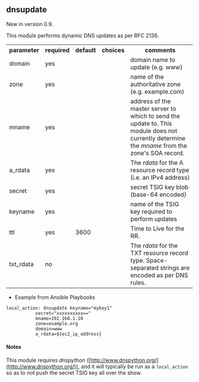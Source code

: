 ## dnsupdate

New in version 0.9.

This module performs dynamic DNS updates as per RFC 2136. 

<table>
<tr>
<th class="head">parameter</th>
<th class="head">required</th>
<th class="head">default</th>
<th class="head">choices</th>
<th class="head">comments</th>
</tr>
<tr>
<td>domain</td>
<td>yes</td>
<td></td>
<td><ul></ul></td>
<td>domain name to update (e.g. www)</td>
</tr>
<tr>
<td>zone</td>
<td>yes</td>
<td></td>
<td><ul></ul></td>
<td>name of the authoritative zone (e.g. example.com)</td>
</tr>
<tr>
<td>mname</td>
<td>yes</td>
<td></td>
<td><ul></ul></td>
<td>address of the master server to which to send the update to. This module does not currently determine the <em>mname</em> from the zone's SOA record.</td>
</tr>
<tr>
<td>a_rdata</td>
<td>yes</td>
<td></td>
<td><ul></ul></td>
<td>The <em>rdata</em> for the A resource record type (i.e. an IPv4 address)</td>
</tr>
<tr>
<td>secret</td>
<td>yes</td>
<td></td>
<td><ul></ul></td>
<td>secret TSIG key blob (base-64 encoded)</td>
</tr>
<tr>
<td>keyname</td>
<td>yes</td>
<td></td>
<td><ul></ul></td>
<td>name of the TSIG key required to perform updates</td>
</tr>
<tr>
<td>ttl</td>
<td>yes</td>
<td>3600</td>
<td><ul></ul></td>
<td>Time to Live for the RR.</td>
</tr>
<tr>
<td>txt_rdata</td>
<td>no</td>
<td></td>
<td><ul></ul></td>
<td>The <em>rdata</em> for the TXT resource record type. Space-separated strings are encoded as per DNS rules.</td>
</tr>
</table>

* Example from Ansible Playbooks

```
local_action: dnsupdate keyname="mykey1"
           secret="xxxxxxxxxx=="
           mname=192.168.1.10
           zone=example.org
           domain=www
           a_rdata=${ec2_ip_address}

```
 

#### Notes
This module requires _dnspython_ ([http://www.dnspython.org/](http://www.dnspython.org/)), and it will typically be run as a `local_action` so as to not push the secret TSIG key all over the show.

